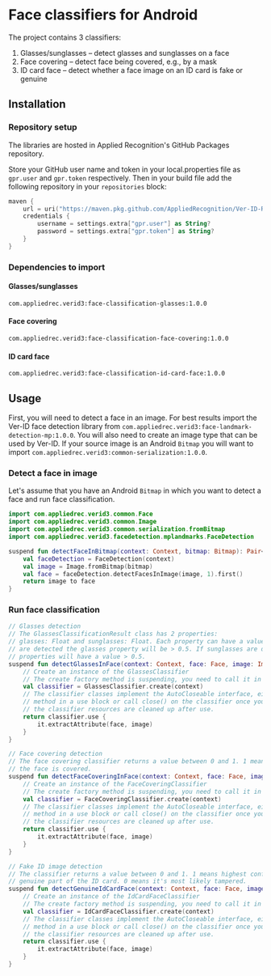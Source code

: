 # Face classifiers for Android

The project contains 3 classifiers:

1. Glasses/sunglasses – detect glasses and sunglasses on a face
2. Face covering – detect face being covered, e.g., by a mask
3. ID card face – detect whether a face image on an ID card is fake or genuine

## Installation

### Repository setup

The libraries are hosted in Applied Recognition's GitHub Packages repository.

Store your GitHub user name and token in your local.properties file as `gpr.user` and `gpr.token` respectively. Then in your build file add the following repository in your `repositories` block:

```kotlin
maven {
    url = uri("https://maven.pkg.github.com/AppliedRecognition/Ver-ID-Releases-Android")
    credentials {
        username = settings.extra["gpr.user"] as String?
        password = settings.extra["gpr.token"] as String?
    }
}
```

### Dependencies to import

#### Glasses/sunglasses

`com.appliedrec.verid3:face-classification-glasses:1.0.0`

#### Face covering

`com.appliedrec.verid3:face-classification-face-covering:1.0.0`

#### ID card face

`com.appliedrec.verid3:face-classification-id-card-face:1.0.0`

## Usage

First, you will need to detect a face in an image. For best results import the Ver-ID face detection library from `com.appliedrec.verid3:face-landmark-detection-mp:1.0.0`. You will also need to create an image type that can be used by Ver-ID. If your source image is an Android `Bitmap` you will want to import `com.appliedrec.verid3:common-serialization:1.0.0`.

### Detect a face in image

Let's assume that you have an Android `Bitmap` in which you want to detect a face and run face classification.

```kotlin
import com.appliedrec.verid3.common.Face
import com.appliedrec.verid3.common.Image
import com.appliedrec.verid3.common.serialization.fromBitmap
import com.appliedrec.verid3.facedetection.mplandmarks.FaceDetection

suspend fun detectFaceInBitmap(context: Context, bitmap: Bitmap): Pair<Image,Face> {
    val faceDetection = FaceDetection(context)
    val image = Image.fromBitmap(bitmap)
    val face = faceDetection.detectFacesInImage(image, 1).first()
    return image to face
}
```

### Run face classification

```kotlin
// Glasses detection
// The GlassesClassificationResult class has 2 properties:
// glasses: Float and sunglasses: Float. Each property can have a value between 0 and 1. If clear glasses 
// are detected the glasses property will be > 0.5. If sunglasses are detected both the glasses and sunglasses
// properties will have a value > 0.5.
suspend fun detectGlassesInFace(context: Context, face: Face, image: Image): GlassesClassificationResult {
    // Create an instance of the GlassesClassifier
    // The create factory method is suspending, you need to call it in a coroutine context
    val classifier = GlassesClassifier.create(context)
    // The classifier classes implement the AutoCloseable interface, either call the extractAttribute
    // method in a use block or call close() on the classifier once you're done with it. This ensures 
    // the classifier resources are cleaned up after use.
    return classifier.use {
        it.extractAttribute(face, image)
    }
}

// Face covering detection
// The face covering classifier returns a value between 0 and 1. 1 means highest confidence that
// the face is covered.
suspend fun detectFaceCoveringInFace(context: Context, face: Face, image: Image): Float {
    // Create an instance of the FaceCoveringClassifier
    // The create factory method is suspending, you need to call it in a coroutine context
    val classifier = FaceCoveringClassifier.create(context)
    // The classifier classes implement the AutoCloseable interface, either call the extractAttribute
    // method in a use block or call close() on the classifier once you're done with it. This ensures 
    // the classifier resources are cleaned up after use.
    return classifier.use {
        it.extractAttribute(face, image)
    }
}

// Fake ID image detection
// The classifier returns a value between 0 and 1. 1 means highest confidence that the face is 
// genuine part of the ID card. 0 means it's most likely tampered.
suspend fun detectGenuineIdCardFace(context: Context, face: Face, image: Image): Float {
    // Create an instance of the IdCardFaceClassifier
    // The create factory method is suspending, you need to call it in a coroutine context
    val classifier = IdCardFaceClassifier.create(context)
    // The classifier classes implement the AutoCloseable interface, either call the extractAttribute
    // method in a use block or call close() on the classifier once you're done with it. This ensures 
    // the classifier resources are cleaned up after use.
    return classifier.use {
        it.extractAttribute(face, image)
    }
}
```